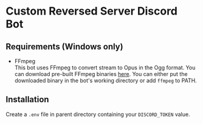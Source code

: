 ﻿# Custom Reversed Server Discord Bot

## Requirements (Windows only)
- FFmpeg  
  This bot uses FFmpeg to convert stream to Opus in the Ogg format. You can download pre-built FFmpeg binaries [here](https://ffmpeg.org/download.html). You can either put the downloaded binary in the bot's working directory or add `ffmpeg` to PATH.

## Installation
Create a `.env` file in parent directory containing your `DISCORD_TOKEN` value.